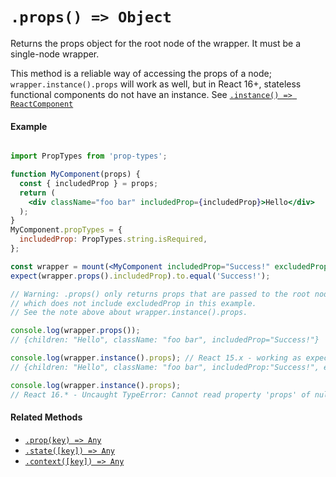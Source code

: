 # `.props() => Object`

Returns the props object for the root node of the wrapper. It must be a single-node wrapper.

This method is a reliable way of accessing the props of a node; `wrapper.instance().props` will work as well, but in React 16+, stateless functional components do not have an instance. See [`.instance() => ReactComponent`](instance.md)


#### Example
```jsx

import PropTypes from 'prop-types';

function MyComponent(props) {
  const { includedProp } = props;
  return (
    <div className="foo bar" includedProp={includedProp}>Hello</div>
  );
}
MyComponent.propTypes = {
  includedProp: PropTypes.string.isRequired,
};

const wrapper = mount(<MyComponent includedProp="Success!" excludedProp="I'm not included" />);
expect(wrapper.props().includedProp).to.equal('Success!');

// Warning: .props() only returns props that are passed to the root node,
// which does not include excludedProp in this example.
// See the note above about wrapper.instance().props.

console.log(wrapper.props());
// {children: "Hello", className: "foo bar", includedProp="Success!"}

console.log(wrapper.instance().props); // React 15.x - working as expected
// {children: "Hello", className: "foo bar", includedProp:"Success!", excludedProp: "I'm not included"}

console.log(wrapper.instance().props);
// React 16.* - Uncaught TypeError: Cannot read property 'props' of null
```

#### Related Methods

- [`.prop(key) => Any`](prop.md)
- [`.state([key]) => Any`](state.md)
- [`.context([key]) => Any`](context.md)
